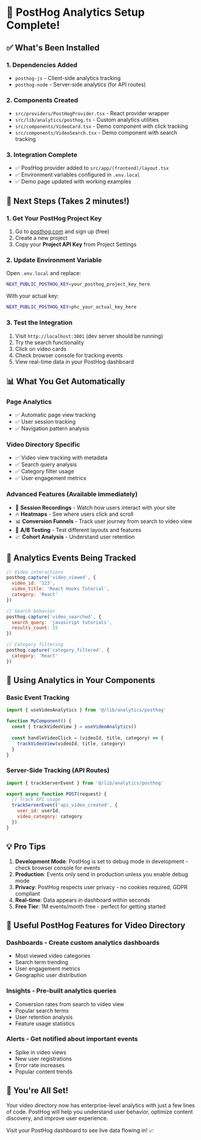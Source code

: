 # 🚀 PostHog Analytics Setup Complete!

## ✅ What's Been Installed

### 1. **Dependencies Added**
- `posthog-js` - Client-side analytics tracking
- `posthog-node` - Server-side analytics (for API routes)

### 2. **Components Created**
- `src/providers/PostHogProvider.tsx` - React provider wrapper
- `src/lib/analytics/posthog.ts` - Custom analytics utilities
- `src/components/VideoCard.tsx` - Demo component with click tracking
- `src/components/VideoSearch.tsx` - Demo component with search tracking

### 3. **Integration Complete**
- ✅ PostHog provider added to `src/app/(frontend)/layout.tsx`
- ✅ Environment variables configured in `.env.local`
- ✅ Demo page updated with working examples

## 🔧 Next Steps (Takes 2 minutes!)

### 1. Get Your PostHog Project Key
1. Go to [posthog.com](https://posthog.com) and sign up (free)
2. Create a new project
3. Copy your **Project API Key** from Project Settings

### 2. Update Environment Variable
Open `.env.local` and replace:
```bash
NEXT_PUBLIC_POSTHOG_KEY=your_posthog_project_key_here
```

With your actual key:
```bash
NEXT_PUBLIC_POSTHOG_KEY=phc_your_actual_key_here
```

### 3. Test the Integration
1. Visit `http://localhost:3001` (dev server should be running)
2. Try the search functionality
3. Click on video cards
4. Check browser console for tracking events
5. View real-time data in your PostHog dashboard

## 📊 What You Get Automatically

### **Page Analytics**
- ✅ Automatic page view tracking
- ✅ User session tracking
- ✅ Navigation pattern analysis

### **Video Directory Specific**
- ✅ Video view tracking with metadata
- ✅ Search query analysis
- ✅ Category filter usage
- ✅ User engagement metrics

### **Advanced Features** (Available immediately)
- 🎥 **Session Recordings** - Watch how users interact with your site
- 🔥 **Heatmaps** - See where users click and scroll
- 📊 **Conversion Funnels** - Track user journey from search to video view
- 🧪 **A/B Testing** - Test different layouts and features
- 📈 **Cohort Analysis** - Understand user retention

## 🎯 Analytics Events Being Tracked

```javascript
// Video interactions
posthog.capture('video_viewed', {
  video_id: '123',
  video_title: 'React Hooks Tutorial',
  category: 'React'
})

// Search behavior
posthog.capture('video_searched', {
  search_query: 'javascript tutorials',
  results_count: 15
})

// Category filtering
posthog.capture('category_filtered', {
  category: 'React'
})
```

## 🚀 Using Analytics in Your Components

### Basic Event Tracking
```javascript
import { useVideoAnalytics } from '@/lib/analytics/posthog'

function MyComponent() {
  const { trackVideoView } = useVideoAnalytics()
  
  const handleVideoClick = (videoId, title, category) => {
    trackVideoView(videoId, title, category)
  }
}
```

### Server-Side Tracking (API Routes)
```javascript
import { trackServerEvent } from '@/lib/analytics/posthog'

export async function POST(request) {
  // Track API usage
  trackServerEvent('api_video_created', {
    user_id: userId,
    video_category: category
  })
}
```

## 💡 Pro Tips

1. **Development Mode**: PostHog is set to debug mode in development - check browser console for events
2. **Production**: Events only send in production unless you enable debug mode
3. **Privacy**: PostHog respects user privacy - no cookies required, GDPR compliant
4. **Real-time**: Data appears in dashboard within seconds
5. **Free Tier**: 1M events/month free - perfect for getting started

## 🔗 Useful PostHog Features for Video Directory

### **Dashboards** - Create custom analytics dashboards
- Most viewed video categories
- Search term trending
- User engagement metrics
- Geographic user distribution

### **Insights** - Pre-built analytics queries
- Conversion rates from search to video view
- Popular search terms
- User retention analysis
- Feature usage statistics

### **Alerts** - Get notified about important events
- Spike in video views
- New user registrations
- Error rate increases
- Popular content trends

## 🎉 You're All Set!

Your video directory now has enterprise-level analytics with just a few lines of code. PostHog will help you understand user behavior, optimize content discovery, and improve user experience.

Visit your PostHog dashboard to see live data flowing in! 📈 